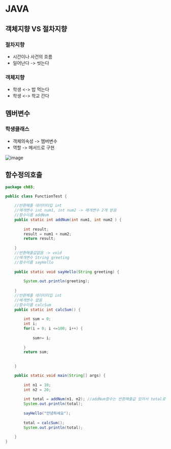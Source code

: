 # JAVA

## 객체지향 VS 절차지향
### 절차지향 
- 시간이나 사건의 흐름
- 일어난다 -> 씻는다

### 객체지향
- 학생 <-> 밥 먹는다
- 학생 <-> 학교 간다


## 멤버변수
### 학생클래스 

- 객체의속성 ->  멤버변수
- 역할 ->  메서드로 구현

![image](https://user-images.githubusercontent.com/82345970/182526037-5b2f463c-23e5-4846-a44c-f09c5ac045cd.png)

## 함수정의호출
```java
package ch03;

public class FunctionTest {
	
	//반환해줄 데이터타입 int
	//매개변수 int num1, int num2 -> 매개변수 2개 받음
	//함수이름 addNum 
	public static int addNum(int num1, int num2 ) {
		
		int result;
		result = num1 + num2;
		return result;
		
	}
	//반환해줄값없음 -> void
	//매개변수 String greeting
	//함수이름 sayHello
	
	public static void sayHello(String greeting) {
		
		System.out.println(greeting);
		
	}
	//반환해줄 데이터타입 int
	//배개변수 없음
	//함수이름 calcSum
	public static int calcSum() {
		
		int sum = 0;
		int i;
		for(i = 0; i <=100; i++) {
			
			sum+= i;
			
		}
		return sum;
		
		
	}

	public static void main(String[] args) {
		
		int n1 = 10;
		int n2 = 20;
		
		int total = addNum(n1, n2); //addNum함수는 반환해줄값 있어서 total로 받아줌
		System.out.println(total);
		
		sayHello("안녕하세요");
		
		total = calcSum();
		System.out.println(total);
		
	}
}
```
